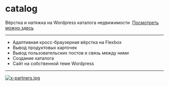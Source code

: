 # catalog
Вёрстка и натяжка на Wordpress каталога недвижимости&nbsp;&nbsp;<a target="_blank" href="https://x-partners.u0618804.plsk.regruhosting.ru/">Посмотреть можно здесь</a>
<hr>

* Адаптивная кросс-браузерная вёрстка на Flexbox<br>
* Вывод продуктовых карточек<br>
* Вывод пользовательских постов и связь между ними<br>
* Создание каталога<br>
* Сайт на собственной теме Wordpress
<hr>

[![x-partners.jpg](https://i.postimg.cc/qvLFfXJ8/x-partners.jpg)](https://postimg.cc/75590zT6)
